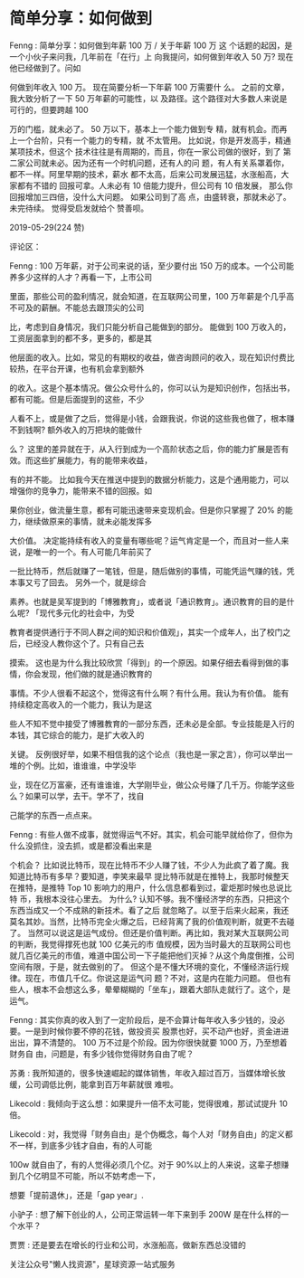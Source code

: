 # 简单分享：如何做到

Fenng : 简单分享：如何做到年薪 100 万 / 关于年薪 100 万 这 个话题的起因，是一个小伙子来问我，几年前在「在行」上 向我提问，如何做到年收入 50 万? 现在他已经做到了。问如

何做到年收入 100 万。 现在简要分析一下年薪 100 万需要什 么。 之前的文章，我大致分析了一下 50 万年薪的可能性，以 及路径。这个路径对大多数人来说是可行的，但要跨越 100

万的门槛，就未必了。 50 万以下，基本上一个能力做到专 精，就有机会。而再上一个台阶，只有一个能力的专精，就 不太管用。 比如说，你是开发高手，精通某项技术，但这个 技术往往是有周期的，而且，你在一家公司做的很好，到了 第二家公司就未必。因为还有一个时机问题，还有人的问 题，有人有关系罩着你，都不一样。阿里早期的技术，薪水 都不太高，后来公司发展迅猛，水涨船高，大家都有不错的 回报可拿。人未必有 10 倍能力提升，但公司有 10 倍发展， 那么你回报增加三四倍，没什么大问题。 如果公司到了高 点，由盛转衰，那就未必了。 未完待续。 觉得受启发就给个 赞善呗。

2019-05-29(224 赞)

评论区：

Fenng : 100 万年薪，对于公司来说的话，至少要付出 150 万的成本。一个公司能养多少这样的人才？再看一下，上市公司

里面，那些公司的盈利情况，就会知道，在互联网公司里，100 万年薪是个几乎高不可及的薪酬。不能总去跟顶尖的公司

比，考虑到自身情况，我们只能分析自己能做到的部分。 能做到 100 万收入的，工资层面拿到的都不多，更多的，都是其

他层面的收入。比如，常见的有期权的收益，做咨询顾问的收入，现在知识付费比较热，在平台开课，也有机会拿到额外

的收入。这是个基本情况。做公众号什么的，你可以认为是知识创作，包括出书，都有可能。但是后面提到的这些，不少

人看不上，或是做了之后，觉得是小钱，会跟我说，你说的这些我也做了，根本赚不到钱啊? 额外收入的万把块的能做什

么？ 这里的差异就在于，从入行到成为一个高阶状态之后，你的能力扩展是否有效。而这些扩展能力，有的能带来收益，

有的并不能。 比如我今天在推送中提到的数据分析能力，这是个通用能力，可以增强你的竞争力，能带来不错的回报。如

果你创业，做流量生意，都有可能迅速带来变现机会。但是你只掌握了 20% 的能力，继续做原来的事情，就未必能发挥多

大价值。 决定能持续有收入的变量有哪些呢？运气肯定是一个，而且对一些人来说，是唯一的一个。有人可能几年前买了

一批比特币，然后就赚了一笔钱，但是，随后做别的事情，可能凭运气赚的钱，凭本事又亏了回去。 另外一个，就是综合

素养。也就是吴军提到的「博雅教育」，或者说「通识教育」。通识教育的目的是什么呢? 「现代多元化的社会中，为受

教育者提供通行于不同人群之间的知识和价值观」，其实一个成年人，出了校门之后，已经没人教你这个了。只有自己去

摸索。 这也是为什么我比较欣赏「得到」的一个原因。如果仔细去看得到做的事情，你会发现，他们做的就是通识教育的

事情。不少人很看不起这个，觉得这有什么啊？有什么用。我认为有价值。 能有持续稳定高收入的一个能力，我认为是这

些人不知不觉中接受了博雅教育的一部分东西，还未必是全部。专业技能是入行的本钱，其它综合的能力，是扩大收入的

关键。 反例很好举，如果不相信我的这个论点（我也是一家之言），你可以举出一堆的个例。比如，谁谁谁，中学没毕

业，现在亿万富豪，还有谁谁谁，大学刚毕业，做公众号赚了几千万。你能学这些么？如果可以学，去干。学不了，找自

己能学的东西一点点来。

Fenng : 有些人做不成事，就觉得运气不好。其实，机会可能早就给你了，但你为什么没抓住，没去抓，或是都没看出来是

个机会？ 比如说比特币，现在比特币不少人赚了钱，不少人为此疯了着了魔。我知道比特币有多早？要知道，李笑来最早 提比特币就是在推特上，我那时候整天在推特，是推特 Top 10 影响力的用户，什么信息都看到过，霍炬那时候也总说比特 币，我根本没往心里去。 为什么? 认知不够。我不懂经济学的东西，只把这个东西当成又一个不成熟的新技术。看了之后 就忽略了。以至于后来火起来，我还莫名其妙。当然，比特币完全火爆之后，已经背离了我的价值观判断，就更不去碰 了。 当然可以说这是运气成份。但还是价值判断。再比如，我对某大互联网公司的判断，我觉得撑死也就 100 亿美元的市 值规模，因为当时最大的互联网公司也就几百亿美元的市值，难道中国公司一下子能把他们灭掉？从这个角度倒推，公司 空间有限，于是，就去做别的了。 但这个是不懂大环境的变化，不懂经济运行规律。现在，市值几千亿。你说这是运气问 题？不对，这是内在能力问题。 但也有些人，根本不会想这么多，晕晕糊糊的「坐车」，跟着大部队走就行了。这个，是 运气。

Fenng : 其实你真的收入到了一定阶段后，是不会算计每年收入多少钱的，没必要。一是到时候你要不停的花钱，做投资买 股票也好，买不动产也好，资金进进出出，算不清楚的。 100 万不过是个阶段。因为你很快就要 1000 万，乃至想着财务自 由，问题是，有多少钱你觉得财务自由了呢？

苏勇 : 我所知道的，很多快速崛起的媒体销售，年收入超过百万，当媒体增长放缓，公司调低比例，能拿到百万年薪就很 难啦。

Likecold : 我倾向于这么想：如果提升一倍不太可能，觉得很难，那试试提升 10 倍。

Likecold : 对，我觉得「财务自由」是个伪概念，每个人对「财务自由」的定义都不一样，到底多少钱才自由，有的人可能

100w 就自由了，有的人觉得必须几个亿。对于 90%以上的人来说，这辈子想赚到几个亿明显不可能，所以不妨考虑一下，

想要「提前退休」，还是「gap year」.

小驴子 : 想了解下创业的人，公司正常运转一年下来到手 200W 是在什么样的一个水平？

贾贾 : 还是要去在增长的行业和公司，水涨船高，做新东西总没错的

关注公众号"懒人找资源"，星球资源一站式服务
